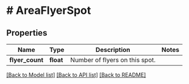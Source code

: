 # # AreaFlyerSpot

## Properties

Name | Type | Description | Notes
------------ | ------------- | ------------- | -------------
**flyer_count** | **float** | Number of flyers on this spot. |

[[Back to Model list]](../../README.md#models) [[Back to API list]](../../README.md#endpoints) [[Back to README]](../../README.md)
